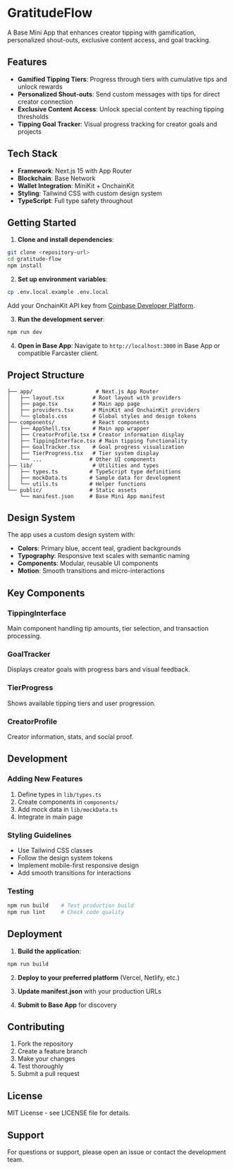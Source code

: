 # GratitudeFlow

A Base Mini App that enhances creator tipping with gamification, personalized shout-outs, exclusive content access, and goal tracking.

## Features

- **Gamified Tipping Tiers**: Progress through tiers with cumulative tips and unlock rewards
- **Personalized Shout-outs**: Send custom messages with tips for direct creator connection
- **Exclusive Content Access**: Unlock special content by reaching tipping thresholds
- **Tipping Goal Tracker**: Visual progress tracking for creator goals and projects

## Tech Stack

- **Framework**: Next.js 15 with App Router
- **Blockchain**: Base Network
- **Wallet Integration**: MiniKit + OnchainKit
- **Styling**: Tailwind CSS with custom design system
- **TypeScript**: Full type safety throughout

## Getting Started

1. **Clone and install dependencies**:
```bash
git clone <repository-url>
cd gratitude-flow
npm install
```

2. **Set up environment variables**:
```bash
cp .env.local.example .env.local
```

Add your OnchainKit API key from [Coinbase Developer Platform](https://portal.cdp.coinbase.com/).

3. **Run the development server**:
```bash
npm run dev
```

4. **Open in Base App**:
Navigate to `http://localhost:3000` in Base App or compatible Farcaster client.

## Project Structure

```
├── app/                    # Next.js App Router
│   ├── layout.tsx         # Root layout with providers
│   ├── page.tsx           # Main app page
│   ├── providers.tsx      # MiniKit and OnchainKit providers
│   └── globals.css        # Global styles and design tokens
├── components/            # React components
│   ├── AppShell.tsx       # Main app wrapper
│   ├── CreatorProfile.tsx # Creator information display
│   ├── TippingInterface.tsx # Main tipping functionality
│   ├── GoalTracker.tsx    # Goal progress visualization
│   ├── TierProgress.tsx   # Tier system display
│   └── ...               # Other UI components
├── lib/                   # Utilities and types
│   ├── types.ts          # TypeScript type definitions
│   ├── mockData.ts       # Sample data for development
│   └── utils.ts          # Helper functions
└── public/               # Static assets
    └── manifest.json     # Base Mini App manifest
```

## Design System

The app uses a custom design system with:

- **Colors**: Primary blue, accent teal, gradient backgrounds
- **Typography**: Responsive text scales with semantic naming
- **Components**: Modular, reusable UI components
- **Motion**: Smooth transitions and micro-interactions

## Key Components

### TippingInterface
Main component handling tip amounts, tier selection, and transaction processing.

### GoalTracker
Displays creator goals with progress bars and visual feedback.

### TierProgress
Shows available tipping tiers and user progression.

### CreatorProfile
Creator information, stats, and social proof.

## Development

### Adding New Features

1. Define types in `lib/types.ts`
2. Create components in `components/`
3. Add mock data in `lib/mockData.ts`
4. Integrate in main page

### Styling Guidelines

- Use Tailwind CSS classes
- Follow the design system tokens
- Implement mobile-first responsive design
- Add smooth transitions for interactions

### Testing

```bash
npm run build    # Test production build
npm run lint     # Check code quality
```

## Deployment

1. **Build the application**:
```bash
npm run build
```

2. **Deploy to your preferred platform** (Vercel, Netlify, etc.)

3. **Update manifest.json** with your production URLs

4. **Submit to Base App** for discovery

## Contributing

1. Fork the repository
2. Create a feature branch
3. Make your changes
4. Test thoroughly
5. Submit a pull request

## License

MIT License - see LICENSE file for details.

## Support

For questions or support, please open an issue or contact the development team.
